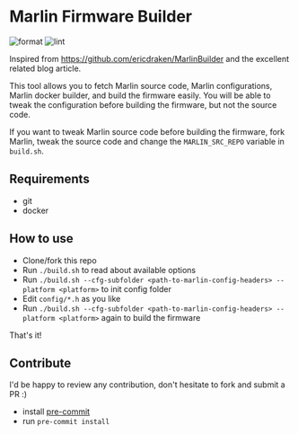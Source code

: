 # Marlin Firmware Builder
![format](https://github.com/github/docs/actions/workflows/format.yml/badge.svg)
![lint](https://github.com/github/docs/actions/workflows/lint.yml/badge.svg)

Inspired from https://github.com/ericdraken/MarlinBuilder and the excellent related blog article.

This tool allows you to fetch Marlin source code, Marlin configurations, Marlin docker builder, and build the firmware easily.
You will be able to tweak the configuration before building the firmware, but not the source code.

If you want to tweak Marlin source code before building the firmware, fork Marlin, tweak the source code and change the `MARLIN_SRC_REPO` variable in `build.sh`.

## Requirements

* git
* docker

## How to use

* Clone/fork this repo
* Run `./build.sh` to read about available options
* Run `./build.sh --cfg-subfolder <path-to-marlin-config-headers> --platform <platform>` to init config folder
* Edit `config/*.h` as you like
* Run `./build.sh --cfg-subfolder <path-to-marlin-config-headers> --platform <platform>` again to build the firmware

That's it!

## Contribute

I'd be happy to review any contribution, don't hesitate to fork and submit a PR :)

* install [pre-commit](https://pre-commit.com/#install)
* run `pre-commit install`
